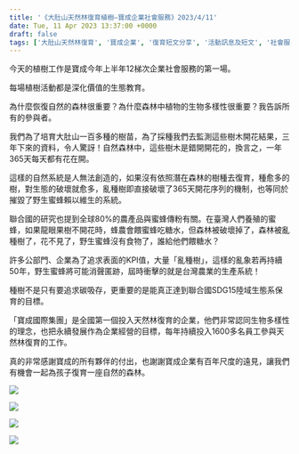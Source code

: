 ```yaml
---
title: '《大肚山天然林復育植樹—寶成企業社會服務》2023/4/11'
date: Tue, 11 Apr 2023 13:37:00 +0000
draft: false
tags: ['大肚山天然林復育', '寶成企業', '復育短文分享', '活動訊息及短文', '社會服務']
---
```


今天的植樹工作是寶成今年上半年12梯次企業社會服務的第一場。

每場植樹活動都是深化價值的生態教育。

為什麼恢復自然的森林很重要？為什麼森林中植物的生物多樣性很重要？我告訴所有的參與者。

我們為了培育大肚山一百多種的樹苗，為了採種我們去監測這些樹木開花結果，三年下來的資料，令人驚訝！自然森林中，這些樹木是錯開開花的，換言之，一年365天每天都有花在開。

這樣的自然系統是人無法創造的，如果沒有依照潛在森林的樹種去復育，種愈多的樹，對生態的破壞就愈多，亂種樹即直接破壞了365天開花序列的機制，也等同於摧毀了野生蜜蜂賴以維生的系統。

聯合國的研究也提到全球80%的農產品與蜜蜂傳粉有關。在臺灣人們養殖的蜜蜂，如果龍眼果樹不開花時，蜂農會餵蜜蜂吃糖水，但森林被破壞掉了，森林被亂種樹了，花不見了，野生蜜蜂沒有食物了，誰給他們餵糖水？

許多公部門、企業為了追求表面的KPI值，大量「亂種樹」，這樣的亂象若再持續50年，野生蜜蜂將可能消聲匿跡，屆時衝擊的就是台灣農業的生產系統！

種樹不是只有要追求碳吸存，更重要的是能真正達到聯合國SDG15陸域生態系保育的目標。

「寶成國際集團」是全國第一個投入天然林復育的企業，他們非常認同生物多樣性的理念，也把永續發展作為企業經營的目標，每年持續投入1600多名員工參與天然林復育的工作。

真的非常感謝寶成的所有夥伴的付出，也謝謝寶成企業有百年尺度的遠見，讓我們有機會一起為孩子復育一座自然的森林。

![](https://www.reforestation.tw/wp-content/uploads/2023/07/20230411-大肚山天然林復育植樹—寶成企業社會服務2.jpg)

![](https://www.reforestation.tw/wp-content/uploads/2023/07/20230411-大肚山天然林復育植樹—寶成企業社會服務3-1024x768.jpg)

![](https://www.reforestation.tw/wp-content/uploads/2023/07/20230411-大肚山天然林復育植樹—寶成企業社會服務4.jpg)

![](https://www.reforestation.tw/wp-content/uploads/2023/07/20230411-大肚山天然林復育植樹—寶成企業社會服務5.jpg)